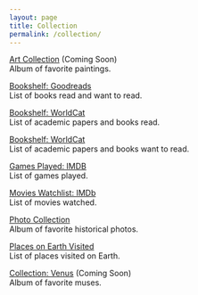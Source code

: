 ```yaml
---
layout: page
title: Collection
permalink: /collection/
---
```


<a href="">Art Collection</a> (Coming Soon)
<br>
Album of favorite paintings.

<a href="https://www.goodreads.com/review/list/95737422?shelf=read&sort=date_added">Bookshelf: Goodreads</a>
<br>
List of books read and want to read.

<a href="https://search.worldcat.org/lists/e5a60fd2-2a1c-4955-ad18-7e11acc51338">Bookshelf: WorldCat</a>
<br>
List of academic papers and books read.

<a href="https://search.worldcat.org/lists/fdbabad1-a2f1-487e-b94f-11e92f9ae5fe">Bookshelf: WorldCat</a>
<br>
List of academic papers and books want to read.

<a href="https://www.imdb.com/list/ls567765043">Games Played: IMDB</a>
<br>
List of games played.

<a href="https://www.imdb.com/user/ur85826373/watchlist?sort=date_added%2Cdesc&view=detail">Movies Watchlist: IMDb</a>
<br>
List of movies watched.

<a href="https://photos.app.goo.gl/Yk3KEZGj9Dd2FnDe9">Photo Collection</a>
<br>
Album of favorite historical photos.

<a href="https://maps.app.goo.gl/vmtWzydsvTrD4k5t5">Places on Earth Visited</a>
<br>
List of places visited on Earth.

<a href="">Collection: Venus</a> (Coming Soon)
<br>
Album of favorite muses.
